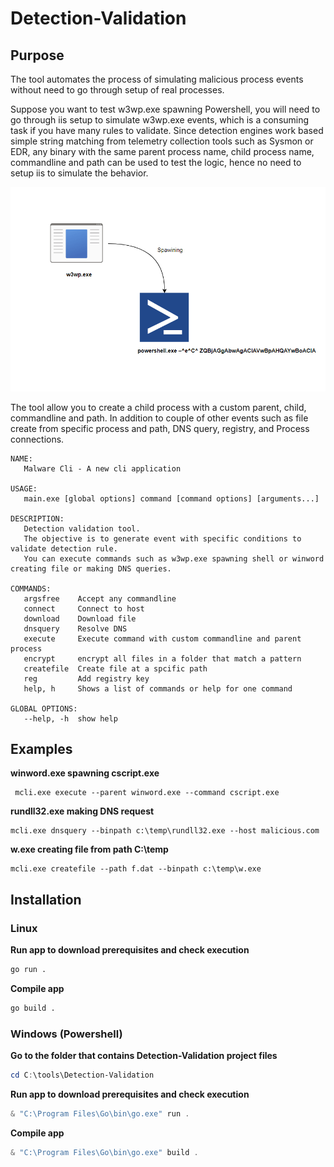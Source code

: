 # Detection-Validation

## Purpose

The tool automates the process of simulating malicious process events without need to go through setup of real processes. 

Suppose you want to test w3wp.exe spawning Powershell, you will need to go through iis setup to simulate w3wp.exe events, which is a consuming task if you have many rules to validate. Since detection engines work based simple string matching from telemetry collection tools such as Sysmon or EDR, any binary with the same parent process name, child process name, commandline and path can be used to test the logic, hence no need to setup iis to simulate the behavior. 

![w3wp_powershell.png](img/w3wp_powershell.png)

The tool allow you to create a child process with a custom parent, child, commandline and path. In addition to couple of other events such as file create from specific process and path, DNS query, registry, and Process connections. 

```
NAME:
   Malware Cli - A new cli application

USAGE:
   main.exe [global options] command [command options] [arguments...]

DESCRIPTION:
   Detection validation tool.
   The objective is to generate event with specific conditions to validate detection rule.
   You can execute commands such as w3wp.exe spawning shell or winword creating file or making DNS queries.

COMMANDS:
   argsfree    Accept any commandline
   connect     Connect to host
   download    Download file
   dnsquery    Resolve DNS
   execute     Execute command with custom commandline and parent process
   encrypt     encrypt all files in a folder that match a pattern
   createfile  Create file at a spcific path
   reg         Add registry key
   help, h     Shows a list of commands or help for one command

GLOBAL OPTIONS:
   --help, -h  show help
```

## Examples

**winword.exe spawning cscript.exe**  

```
 mcli.exe execute --parent winword.exe --command cscript.exe
```

**rundll32.exe making DNS request** 

```
mcli.exe dnsquery --binpath c:\temp\rundll32.exe --host malicious.com
```

**w.exe creating file from path C:\temp**  

```
mcli.exe createfile --path f.dat --binpath c:\temp\w.exe
```

## Installation

### Linux
**Run app to download prerequisites and check execution**
```bash
go run .
```
**Compile app**
```bash
go build .
```

### Windows (Powershell)
**Go to the folder that contains Detection-Validation project files**
```powershell
cd C:\tools\Detection-Validation
```
**Run app to download prerequisites and check execution**
```powershell
& "C:\Program Files\Go\bin\go.exe" run .
```
**Compile app**
```powershell
& "C:\Program Files\Go\bin\go.exe" build .
```
